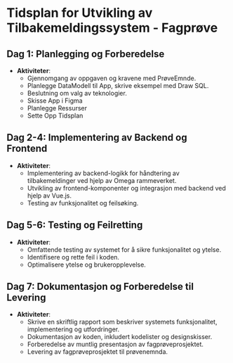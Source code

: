 # Tidsplan for Utvikling av Tilbakemeldingssystem - Fagprøve

## Dag 1: Planlegging og Forberedelse
- **Aktiviteter**:
  - Gjennomgang av oppgaven og kravene med PrøveEmnde.
  - Planlegge DataModell til App, skrive eksempel med Draw SQL.
  - Beslutning om valg av teknologier.
  - Skisse App i Figma
  - Planlegge Ressurser
  - Sette Opp Tidsplan

## Dag 2-4: Implementering av Backend og Frontend
- **Aktiviteter**:
  - Implementering av backend-logikk for håndtering av tilbakemeldinger ved hjelp av Omega rammeverket.
  - Utvikling av frontend-komponenter og integrasjon med backend ved hjelp av Vue.js.
  - Testing av funksjonalitet og feilsøking.

## Dag 5-6: Testing og Feilretting
- **Aktiviteter**:
  - Omfattende testing av systemet for å sikre funksjonalitet og ytelse.
  - Identifisere og rette feil i koden.
  - Optimalisere ytelse og brukeropplevelse.

## Dag 7: Dokumentasjon og Forberedelse til Levering
- **Aktiviteter**:
  - Skrive en skriftlig rapport som beskriver systemets funksjonalitet, implementering og utfordringer.
  - Dokumentasjon av koden, inkludert kodelister og designskisser.
  - Forberedelse av muntlig presentasjon av fagprøveprosjektet.
  - Levering av fagprøveprosjektet til prøvenemnda.
